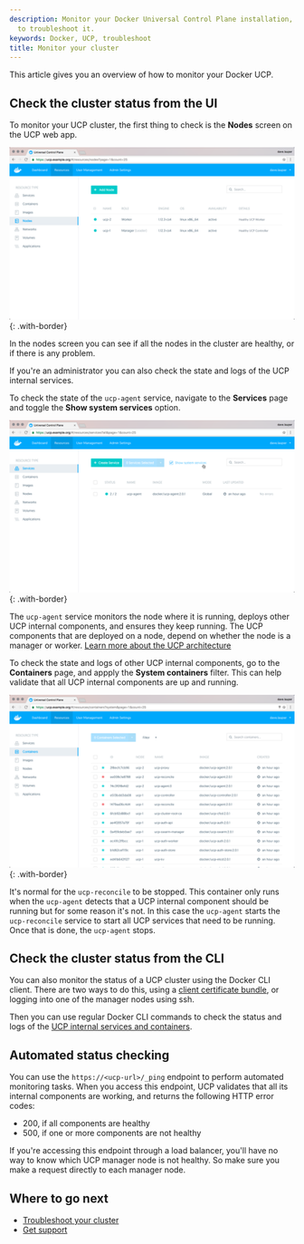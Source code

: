 ```yaml
---
description: Monitor your Docker Universal Control Plane installation, and learn how
  to troubleshoot it.
keywords: Docker, UCP, troubleshoot
title: Monitor your cluster
---
```


This article gives you an overview of how to monitor your Docker UCP.

## Check the cluster status from the UI

To monitor your UCP cluster, the first thing to check is the **Nodes**
screen on the UCP web app.

![UCP dashboard](../images/monitor-ucp-1.png){: .with-border}

In the nodes screen you can see if all the nodes in the cluster are healthy, or
if there is any problem.

If you're an administrator you can also check the state and logs of the
UCP internal services.

To check the state of the `ucp-agent` service, navigate to the **Services** page
and toggle the **Show system services** option.

![](../images/monitor-ucp-2.png){: .with-border}

The `ucp-agent` service monitors the node where it is running, deploys other
UCP internal components, and ensures they keep running. The UCP components that
are deployed on a node, depend on whether the node is a manager or worker.
[Learn more about the UCP architecture](../architecture.md)

To check the state and logs of other UCP internal components, go to the
**Containers** page, and appply the **System containers** filter.
This can help validate that all UCP internal components are up and running.

![](../images/monitor-ucp-3.png){: .with-border}

It's normal for the `ucp-reconcile` to be stopped. This container only runs when
the `ucp-agent` detects that a UCP internal component should be running but for
some reason it's not. In this case the `ucp-agent` starts the `ucp-reconcile`
service to start all UCP services that need to be running. Once that is done,
the `ucp-agent` stops.

## Check the cluster status from the CLI

You can also monitor the status of a UCP cluster using the Docker CLI client.
There are two ways to do this, using a
[client certificate bundle](../access-ucp/cli-based-access.md), or logging into
one of the manager nodes using ssh.

Then you can use regular Docker CLI commands to check the status and logs
of the [UCP internal services and containers](../architecture.md).

## Automated status checking

You can use the `https://<ucp-url>/_ping` endpoint to perform automated
monitoring tasks. When you access this endpoint, UCP validates that all its
internal components are working, and returns the following HTTP error codes:

* 200, if all components are healthy
* 500, if one or more components are not healthy

If you're accessing this endpoint through a load balancer, you'll have no way to
know which UCP manager node is not healthy. So make sure you make a request
directly to each manager node.

## Where to go next

* [Troubleshoot your cluster](troubleshoot.md)
* [Get support](../support.md)
